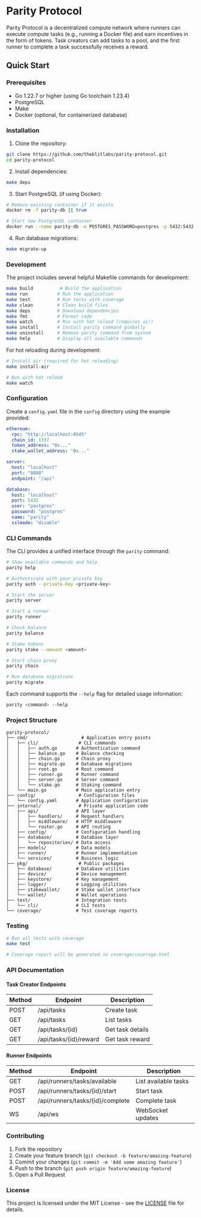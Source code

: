 # Parity Protocol

Parity Protocol is a decentralized compute network where runners can execute compute tasks (e.g., running a Docker file) and earn incentives in the form of tokens. Task creators can add tasks to a pool, and the first runner to complete a task successfully receives a reward.

## Quick Start

### Prerequisites

- Go 1.22.7 or higher (using Go toolchain 1.23.4)
- PostgreSQL
- Make
- Docker (optional, for containerized database)

### Installation

1. Clone the repository:

```bash
git clone https://github.com/theblitlabs/parity-protocol.git
cd parity-protocol
```

2. Install dependencies:

```bash
make deps
```

3. Start PostgreSQL (if using Docker):

```bash
# Remove existing container if it exists
docker rm -f parity-db || true

# Start new PostgreSQL container
docker run --name parity-db -e POSTGRES_PASSWORD=postgres -p 5432:5432 -d postgres
```

4. Run database migrations:

```bash
make migrate-up
```

### Development

The project includes several helpful Makefile commands for development:

```bash
make build          # Build the application
make run           # Run the application
make test          # Run tests with coverage
make clean         # Clean build files
make deps          # Download dependencies
make fmt           # Format code
make watch         # Run with hot reload (requires air)
make install       # Install parity command globally
make uninstall     # Remove parity command from system
make help          # Display all available commands
```

For hot reloading during development:

```bash
# Install air (required for hot reloading)
make install-air

# Run with hot reload
make watch
```

### Configuration

Create a `config.yaml` file in the `config` directory using the example provided:

```yaml
ethereum:
  rpc: "http://localhost:8545"
  chain_id: 1337
  token_address: "0x..."
  stake_wallet_address: "0x..."

server:
  host: "localhost"
  port: "8080"
  endpoint: "/api"

database:
  host: "localhost"
  port: 5432
  user: "postgres"
  password: "postgres"
  name: "parity"
  sslmode: "disable"
```

### CLI Commands

The CLI provides a unified interface through the `parity` command:

```bash
# Show available commands and help
parity help

# Authenticate with your private key
parity auth --private-key <private-key>

# Start the server
parity server

# Start a runner
parity runner

# Check balance
parity balance

# Stake tokens
parity stake --amount <amount>

# Start chain proxy
parity chain

# Run database migrations
parity migrate
```

Each command supports the `--help` flag for detailed usage information:

```bash
parity <command> --help
```

### Project Structure

```
parity-protocol/
├── cmd/                    # Application entry points
│   ├── cli/               # CLI commands
│   │   ├── auth.go       # Authentication command
│   │   ├── balance.go    # Balance checking
│   │   ├── chain.go      # Chain proxy
│   │   ├── migrate.go    # Database migrations
│   │   ├── root.go       # Root command
│   │   ├── runner.go     # Runner command
│   │   ├── server.go     # Server command
│   │   └── stake.go      # Staking command
│   └── main.go           # Main application entry
├── config/                # Configuration files
│   └── config.yaml       # Application configuration
├── internal/              # Private application code
│   ├── api/              # API layer
│   │   ├── handlers/     # Request handlers
│   │   ├── middleware/   # HTTP middleware
│   │   └── router.go     # API routing
│   ├── config/           # Configuration handling
│   ├── database/         # Database layer
│   │   └── repositories/ # Data access
│   ├── models/           # Data models
│   ├── runner/           # Runner implementation
│   └── services/         # Business logic
├── pkg/                   # Public packages
│   ├── database/         # Database utilities
│   ├── device/           # Device management
│   ├── keystore/         # Key management
│   ├── logger/           # Logging utilities
│   ├── stakewallet/      # Stake wallet interface
│   └── wallet/           # Wallet operations
├── test/                 # Integration tests
│   └── cli/              # CLI tests
└── coverage/             # Test coverage reports

```

### Testing

```bash
# Run all tests with coverage
make test

# Coverage report will be generated in coverage/coverage.html
```

### API Documentation

#### Task Creator Endpoints

| Method | Endpoint               | Description      |
| ------ | ---------------------- | ---------------- |
| POST   | /api/tasks             | Create task      |
| GET    | /api/tasks             | List tasks       |
| GET    | /api/tasks/{id}        | Get task details |
| GET    | /api/tasks/{id}/reward | Get task reward  |

#### Runner Endpoints

| Method | Endpoint                         | Description          |
| ------ | -------------------------------- | -------------------- |
| GET    | /api/runners/tasks/available     | List available tasks |
| POST   | /api/runners/tasks/{id}/start    | Start task           |
| POST   | /api/runners/tasks/{id}/complete | Complete task        |
| WS     | /api/ws                          | WebSocket updates    |

### Contributing

1. Fork the repository
2. Create your feature branch (`git checkout -b feature/amazing-feature`)
3. Commit your changes (`git commit -m 'Add some amazing feature'`)
4. Push to the branch (`git push origin feature/amazing-feature`)
5. Open a Pull Request

### License

This project is licensed under the MIT License - see the [LICENSE](LICENSE) file for details.
